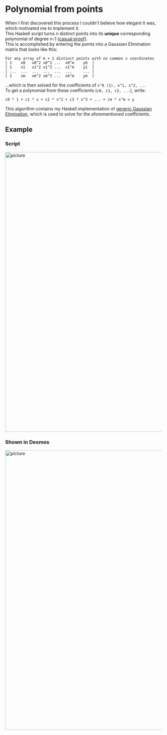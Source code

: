 # Polynomial from points
When I first discovered this process I couldn't believe how elegant it was, which motivated me to implement it.\
This Haskell script turns n distinct points into its **unique** corresponding polynomial of degree n-1 ([casual proof](https://youtu.be/h7apO7q16V0?t=264)).\
This is accomplished by entering the points into a Gaussian Elimination matrix that looks like this:
```
For any array of m + 1 distinct points with no common x coordinates
[ 1    x0   x0^2 x0^3 ...  x0^m    y0  ]
[ 1    x1   x1^2 x1^3 ...  x1^m    y1  ]
[ ...  ...  ...  ...  ...  ...     ... ]
[ 1    xm   xm^2 xm^3 ...  xm^m    ym  ]
```
...which is then solved for the coefficients of ``x^0 (1), x^1, x^2, ...`` \
To get a polynomial from these coefficients (``c0, c1, c2, ...``), write:
```
c0 * 1 + c1 * x + c2 * x^2 + c3 * x^3 + ... + cm * x^m = y
```
This algorithm contains my Haskell implementation of [generic Gaussian Elimination](https://github.com/elliot-mb/points-to-polynomial/blob/main/GE.hs), which is used to solve for the aforementioned coefficients.
## Example
### Script
<img src="https://user-images.githubusercontent.com/45922387/176879740-e252743e-57af-47a5-b784-0aa186bce3ff.png" alt="picture" width=900 />

### Shown in Desmos
<img src="https://user-images.githubusercontent.com/45922387/176879734-7c180fd0-20c9-4f88-962a-5fbae5059eba.png" alt="picture" width=900 />

